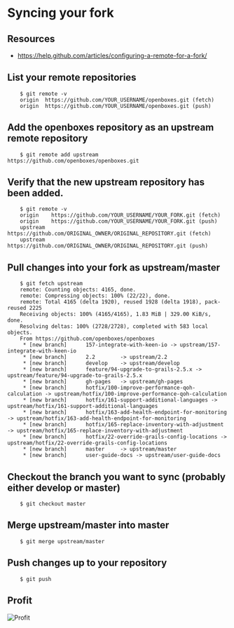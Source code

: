 
# Syncing your fork

## Resources
* https://help.github.com/articles/configuring-a-remote-for-a-fork/

## List your remote repositories

        $ git remote -v
        origin  https://github.com/YOUR_USERNAME/openboxes.git (fetch)
        origin  https://github.com/YOUR_USERNAME/openboxes.git (push)


## Add the openboxes repository as an upstream remote repository

        $ git remote add upstream https://github.com/openboxes/openboxes.git
        
        
## Verify that the new upstream repository has been added.

        $ git remote -v
        origin    https://github.com/YOUR_USERNAME/YOUR_FORK.git (fetch)
        origin    https://github.com/YOUR_USERNAME/YOUR_FORK.git (push)
        upstream  https://github.com/ORIGINAL_OWNER/ORIGINAL_REPOSITORY.git (fetch)
        upstream  https://github.com/ORIGINAL_OWNER/ORIGINAL_REPOSITORY.git (push)
        
        
## Pull changes into your fork as upstream/master

        $ git fetch upstream
        remote: Counting objects: 4165, done.
        remote: Compressing objects: 100% (22/22), done.
        remote: Total 4165 (delta 1920), reused 1928 (delta 1918), pack-reused 2225
        Receiving objects: 100% (4165/4165), 1.83 MiB | 329.00 KiB/s, done.
        Resolving deltas: 100% (2728/2728), completed with 583 local objects.
        From https://github.com/openboxes/openboxes
         * [new branch]      157-integrate-with-keen-io -> upstream/157-integrate-with-keen-io
         * [new branch]      2.2        -> upstream/2.2
         * [new branch]      develop    -> upstream/develop
         * [new branch]      feature/94-upgrade-to-grails-2.5.x -> upstream/feature/94-upgrade-to-grails-2.5.x
         * [new branch]      gh-pages   -> upstream/gh-pages
         * [new branch]      hotfix/100-improve-performance-qoh-calculation -> upstream/hotfix/100-improve-performance-qoh-calculation
         * [new branch]      hotfix/161-support-additional-languages -> upstream/hotfix/161-support-additional-languages
         * [new branch]      hotfix/163-add-health-endpoint-for-monitoring -> upstream/hotfix/163-add-health-endpoint-for-monitoring
         * [new branch]      hotfix/165-replace-inventory-with-adjustment -> upstream/hotfix/165-replace-inventory-with-adjustment
         * [new branch]      hotfix/22-override-grails-config-locations -> upstream/hotfix/22-override-grails-config-locations
         * [new branch]      master     -> upstream/master
         * [new branch]      user-guide-docs -> upstream/user-guide-docs

## Checkout the branch you want to sync (probably either develop or master)
        
        $ git checkout master
        
## Merge upstream/master into master        
        
        $ git merge upstream/master

## Push changes up to your repository
        
        $ git push
        
## Profit

![Profit](img/profit.jpg)